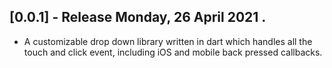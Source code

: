 ## [0.0.1] - Release Monday, 26 April 2021 .

* A customizable drop down library written in dart which handles 
all the touch and click event, including iOS and mobile back pressed callbacks.
